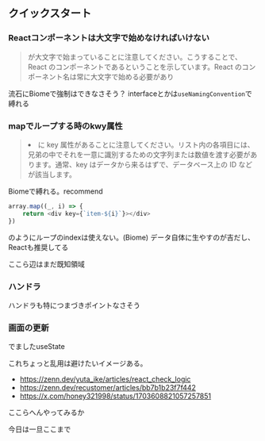 ## クイックスタート

### Reactコンポーネントは大文字で始めなければいけない

> <MyButton /> が大文字で始まっていることに注意してください。こうすることで、React のコンポーネントであるということを示しています。React のコンポーネント名は常に大文字で始める必要があり

流石にBiomeで強制はできなさそう？
interfaceとかは`useNamingConvention`で縛れる


### mapでループする時のkwy属性

> <li> に key 属性があることに注意してください。リスト内の各項目には、兄弟の中でそれを一意に識別するための文字列または数値を渡す必要があります。通常、key はデータから来るはずで、データベース上の ID などが該当します。

Biomeで縛れる。recommend

```ts
array.map((_, i) => {
    return <div key={`item-${i}`}></div>
})
```
のようにループのindexは使えない。(Biome)
データ自体に生やすのが吉だし、Reactも推奨してる

ここら辺はまだ既知領域

### ハンドラ

ハンドラも特につまづきポイントなさそう

### 画面の更新

でましたuseState

これちょっと乱用は避けたいイメージある。

- https://zenn.dev/yuta_ike/articles/react_check_logic
- https://zenn.dev/recustomer/articles/bb7b1b23f7f442
- https://x.com/honey321998/status/1703608821057257851

ここらへんやってみるか

今日は一旦ここまで




